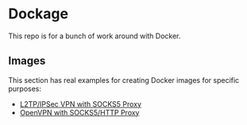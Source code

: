 # Dockage
This repo is for a bunch of work around with Docker. 

## Images
This section has real examples for creating Docker images for specific purposes:

- [L2TP/IPSec VPN with SOCKS5 Proxy](/Image/L2TP.SOCK)
- [OpenVPN with SOCKS5/HTTP Proxy](/Image/OpenVPN.Proxy)

